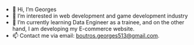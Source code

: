 - 👋 Hi, I’m Georges
- 👀 I’m interested in web development and game development industry
- 🌱 I’m currently learning Data Engineer as a trainee, and on the other hand, I am developing my E-commerce website.
- 📫 Contact me via email: boutros.georges513@gmail.com.
